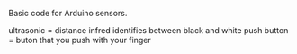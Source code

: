 
Basic code for Arduino sensors.

ultrasonic = distance
infred identifies between black and white
push button = buton that you push with your finger
